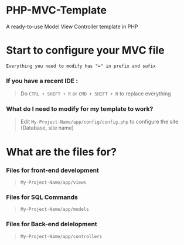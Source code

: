 # PHP-MVC-Template
A ready-to-use Model View Controller template in PHP

# Start to configure your MVC file

`Everything you need to modify has "=" in prefix and sufix`

### If you have a recent IDE : 
> Do `CTRL + SHIFT + R` or `CMD + SHIFT + R` to replace everything

### What do I need to modify for my template to work?

> Edit `My-Project-Name/app/config/config.php` to configure the site (Database, site name)

# What are the files for?

### Files for front-end development
> `My-Project-Name/app/views`

### Files for SQL Commands
> `My-Project-Name/app/models`

### Files for Back-end delelopment
> `My-Project-Name/app/controllers`